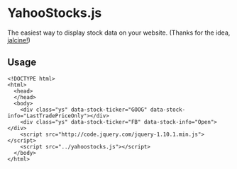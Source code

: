 YahooStocks.js
==============

The easiest way to display stock data on your website. (Thanks for the
idea, [jalcine!](http://github.com/jalcine))

## Usage

```xhtml
<!DOCTYPE html>
<html>
  <head>
  </head> 
  <body>
    <div class="ys" data-stock-ticker="GOOG" data-stock-info="LastTradePriceOnly"></div>
    <div class="ys" data-stock-ticker="FB" data-stock-info="Open"></div>
    <script src="http://code.jquery.com/jquery-1.10.1.min.js"></script>
    <script src="../yahoostocks.js"></script>
  </body>
</html>
```
